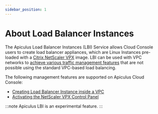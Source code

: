 ```yaml
---
sidebar_position: 1
---
```

# About Load Balancer Instances

The Apiculus Load Balancer Instances (LBI) Service allows Cloud Console users to create load balancer appliances, which are Linux Instances pre-loaded with a [Citrix NetScaler VPX](https://www.netscaler.com/platform/vpx-virtual-machine) image. LBI can be used with VPC networks to [achieve various traffic management features](/docs/ServicesandSystemRequirements/LoadBalancerInstances/About) that are not possible using the standard VPC-based load balancing.

The following management features are supported on Apiculus Cloud Console:

- [Creating Load Balancer Instance inside a VPC](CreatingaLoadBalancerInstance)
- [Activating the NetScaler VPX Control Panel](ActivatingtheNetScalerVPX)

:::note
Apiculus LBI is an experimental feature.
:::
